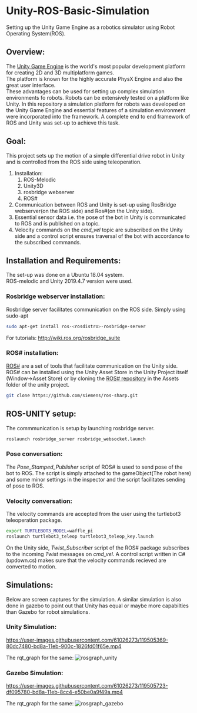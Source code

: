 # Unity-ROS-Basic-Simulation
Setting up the Unity Game Engine as a robotics simulator using Robot Operating System(ROS).</br>

## Overview:  
The [Unity Game Engine](https://unity.com/) is the world's most popular development platform for creating 2D and 3D multiplatform games.</br>
The platform is known for the highly accurate PhysX Engine and also the great user interface.</br>
These advantages can be used for setting up complex simulation environments fo robots. Robots can be extensively tested on a platform like Unity.
In this repository a simulation platform for robots was developed on the Unity Game Engine and essential features of a simulation environment were incorporated into the framework. A complete end to end framework of ROS and Unity was set-up to achieve this task.

## Goal:
This project sets up the motion of a simple differential drive robot in Unity and is controlled from the ROS side using teleoperation. 
1. Installation:</br>
    1. ROS-Melodic
    2. Unity3D
    3. rosbridge webserver
    4. ROS#
2. Communication between ROS and Unity is set-up using RosBridge webserver(on the ROS side) and Ros#(on the Unity side).
3. Essential sensor data i.e. the pose of the bot in Unity is communicated to ROS and is published on a topic.
4. Velocity commands on the _cmd_vel_ topic are subscribed on the Unity side and a control script ensures traversal of the bot with accordance to the subscribed commands.  

## Installation and Requirements:</br>
The set-up was done on a Ubuntu 18.04 system.</br>
ROS-melodic and Unity 2019.4.7 version were used.</br>
### Rosbridge webserver installation:
Rosbridge server facilitates communication on the ROS side.
Simply using sudo-apt
```sh
sudo apt-get install ros-<rosdistro>-rosbridge-server
```
For tutorials: http://wiki.ros.org/rosbridge_suite

### ROS# installation:
[ROS#](https://github.com/siemens/ros-sharp) are a set of tools that facilitate communication on the Unity side.</br>
ROS# can be installed using the Unity Asset Store in the Unity Project itself (Window->Asset Store) or by cloning the [ROS# repository](https://github.com/siemens/ros-sharp) in the Assets folder of the unity project.
```sh
git clone https://github.com/siemens/ros-sharp.git
```
## ROS-UNITY setup:
The commmunication is setup by launching rosbridge server.
```sh
roslaunch rosbridge_server rosbridge_websocket.launch
```
### Pose conversation:
The _Pose_Stamped_Publisher_ script of ROS# is used to send pose of the bot to ROS. The script is simply attached to the gameObject(The robot here) and some minor settings in the inspector and the script facilitates sending of pose to ROS.  
### Velocity conversation:
The velocity commands are accepted from the user using the turtlebot3 teleoperation package. 
```sh
export TURTLEBOT3_MODEL=waffle_pi
roslaunch turtlebot3_teleop turtlebot3_teleop_key.launch
```
On the Unity side, _Twist_Subscriber_ script of the ROS# package subscribes to the incoming _Twist_ messages on _cmd_vel_. 
A control script written in C# (updown.cs) makes sure that the velocity commands recieved are converted to motion.

## Simulations:
Below are screen captures for the simulation. A similar simulation is also done in gazebo to point out that Unity has equal or maybe more capabilties than Gazebo for robot simulations.
### Unity Simulation:
https://user-images.githubusercontent.com/61026273/119505369-80dc7480-bd8a-11eb-900c-1826fd01f65e.mp4

The rqt_graph for the same:
![rosgraph_unity](https://user-images.githubusercontent.com/61026273/119505620-c39e4c80-bd8a-11eb-84a9-e6fdd1410712.jpg)

### Gazebo Simulation:
https://user-images.githubusercontent.com/61026273/119505723-df095780-bd8a-11eb-8cc4-e50be0a9f49a.mp4

The rqt_graph for the same:
![rosgraph_gazebo](https://user-images.githubusercontent.com/61026273/119505869-02cc9d80-bd8b-11eb-8c16-2e5b51f6e621.jpg)


